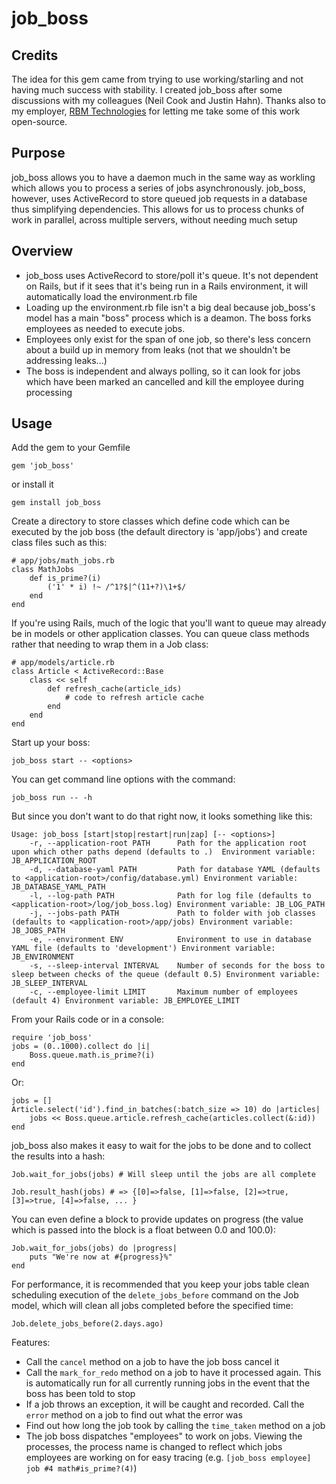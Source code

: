 # job_boss

## Credits

The idea for this gem came from trying to use working/starling and not having much success with stability.  I created job_boss after some discussions with my colleagues (Neil Cook and Justin Hahn).  Thanks also to my employer, [RBM Technologies](http://www.rbmtechnologies.com) for letting me take some of this work open-source.

## Purpose

job_boss allows you to have a daemon much in the same way as workling which allows you to process a series of jobs asynchronously.   job_boss, however, uses ActiveRecord to store queued job requests in a database thus simplifying dependencies.  This allows for us to process chunks of work in parallel, across multiple servers, without needing much setup

## Overview

 * job_boss uses ActiveRecord to store/poll it's queue.  It's not dependent on Rails, but if it sees that it's being run in a Rails environment, it will automatically load the environment.rb file
 * Loading up the environment.rb file isn't a big deal because job_boss's model has a main "boss" process which is a deamon.  The boss forks employees as needed to execute jobs.
 * Employees only exist for the span of one job, so there's less concern about a build up in memory from leaks (not that we shouldn't be addressing leaks...)
 * The boss is independent and always polling, so it can look for jobs which have been marked an cancelled and kill the employee during processing

## Usage

Add the gem to your Gemfile

    gem 'job_boss'

or install it

    gem install job_boss

Create a directory to store classes which define code which can be executed by the job boss (the default directory is 'app/jobs') and create class files such as this:

    # app/jobs/math_jobs.rb
    class MathJobs
        def is_prime?(i)
            ('1' * i) !~ /^1?$|^(11+?)\1+$/
        end
    end

If you're using Rails, much of the logic that you'll want to queue may already be in models or other application classes.  You can queue class methods rather that needing to wrap them in a Job class:

    # app/models/article.rb
    class Article < ActiveRecord::Base
        class << self
            def refresh_cache(article_ids)
                # code to refresh article cache
            end
        end
    end

Start up your boss:

    job_boss start -- <options>

You can get command line options with the command:

    job_boss run -- -h

But since you don't want to do that right now, it looks something like this:

    Usage: job_boss [start|stop|restart|run|zap] [-- <options>]
        -r, --application-root PATH      Path for the application root upon which other paths depend (defaults to .)  Environment variable: JB_APPLICATION_ROOT
        -d, --database-yaml PATH         Path for database YAML (defaults to <application-root>/config/database.yml) Environment variable: JB_DATABASE_YAML_PATH
        -l, --log-path PATH              Path for log file (defaults to <application-root>/log/job_boss.log) Environment variable: JB_LOG_PATH
        -j, --jobs-path PATH             Path to folder with job classes (defaults to <application-root>/app/jobs) Environment variable: JB_JOBS_PATH
        -e, --environment ENV            Environment to use in database YAML file (defaults to 'development') Environment variable: JB_ENVIRONMENT
        -s, --sleep-interval INTERVAL    Number of seconds for the boss to sleep between checks of the queue (default 0.5) Environment variable: JB_SLEEP_INTERVAL
        -c, --employee-limit LIMIT       Maximum number of employees (default 4) Environment variable: JB_EMPLOYEE_LIMIT

From your Rails code or in a console:

    require 'job_boss'
    jobs = (0..1000).collect do |i|
        Boss.queue.math.is_prime?(i)
    end

Or:

    jobs = []
    Article.select('id').find_in_batches(:batch_size => 10) do |articles|
        jobs << Boss.queue.article.refresh_cache(articles.collect(&:id))
    end

job_boss also makes it easy to wait for the jobs to be done and to collect the results into a hash:

    Job.wait_for_jobs(jobs) # Will sleep until the jobs are all complete

    Job.result_hash(jobs) # => {[0]=>false, [1]=>false, [2]=>true, [3]=>true, [4]=>false, ... }

You can even define a block to provide updates on progress (the value which is passed into the block is a float between 0.0 and 100.0):

    Job.wait_for_jobs(jobs) do |progress|
        puts "We're now at #{progress}%"
    end

For performance, it is recommended that you keep your jobs table clean scheduling execution of the `delete_jobs_before` command on the Job model, which will clean all jobs completed before the specified time:

    Job.delete_jobs_before(2.days.ago)

Features:

 * Call the `cancel` method on a job to have the job boss cancel it
 * Call the `mark_for_redo` method on a job to have it processed again.  This is automatically run for all currently running jobs in the event that the boss has been told to stop
 * If a job throws an exception, it will be caught and recorded.  Call the `error` method on a job to find out what the error was
 * Find out how long the job took by calling the `time_taken` method on a job
 * The job boss dispatches "employees" to work on jobs.  Viewing the processes, the process name is changed to reflect which jobs employees are working on for easy tracing (e.g. `[job_boss employee] job #4 math#is_prime?(4)`)
 